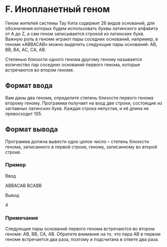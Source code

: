 # F. Инопланетный геном

Геном жителей системы Тау Кита содержит 26 видов оснований, для обозначения которых будем использовать буквы латинского алфавита от A до Z, а сам геном записывается строкой из латинских букв. Важную роль в геноме играют пары соседних оснований, например, в геноме «ABBACAB» можно выделить следующие пары оснований: AB, BB, BA, AC, CA, AB.

Степенью близости одного генома другому геному называется количество пар соседних оснований первого генома, которые встречаются во втором геноме.

## Формат ввода

Вам даны два генома, определите степень близости первого генома второму геному. Программа получает на вход две строки, состоящие из заглавных латинских букв. Каждая строка непустая, и её длина не превосходит 105.

## Формат вывода

Программа должна вывести одно целое число – степень близости генома, записанного в первой строке, геному, записанному во второй строке.

### Пример

Ввод

ABBACAB
BCABB

Вывод

4

### Примечания

Следующие пары оснований первого генома встречаются во втором геноме: AB, BB, CA, AB. Обратите внимание на то, что пара AB в первом геноме встречается два раза, поэтому и подсчитана в ответе два раза.
